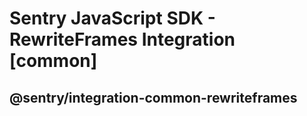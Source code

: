 # Sentry JavaScript SDK - RewriteFrames Integration [common]

## @sentry/integration-common-rewriteframes
